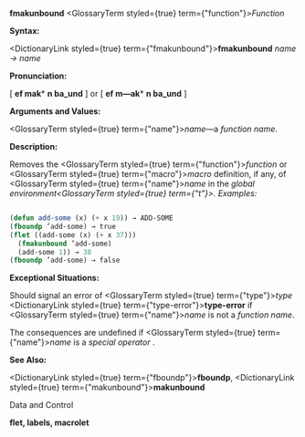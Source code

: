 **fmakunbound** <GlossaryTerm styled={true} term={"function"}><i>Function</i></GlossaryTerm> 



**Syntax:** 



<DictionaryLink styled={true} term={"fmakunbound"}><b>fmakunbound</b></DictionaryLink> *name → name* 



**Pronunciation:** 



[ **ef mak*** **n ba\_und** ] or [ **ef m—ak*** **n ba\_und** ] 



**Arguments and Values:** 



<GlossaryTerm styled={true} term={"name"}><i>name</i></GlossaryTerm>—a *function name*. 



**Description:** 



Removes the <GlossaryTerm styled={true} term={"function"}><i>function</i></GlossaryTerm> or <GlossaryTerm styled={true} term={"macro"}><i>macro</i></GlossaryTerm> definition, if any, of <GlossaryTerm styled={true} term={"name"}><i>name</i></GlossaryTerm> in the *global environment<GlossaryTerm styled={true} term={"t"}><i>. </i></GlossaryTerm>*Examples:**
```lisp

(defun add-some (x) (+ x 19)) → ADD-SOME 
(fboundp ’add-some) → true 
(flet ((add-some (x) (+ x 37))) 
  (fmakunbound ’add-some) 
  (add-some 1)) → 38 
(fboundp ’add-some) → false 

```
**Exceptional Situations:** 



Should signal an error of <GlossaryTerm styled={true} term={"type"}><i>type</i></GlossaryTerm> <DictionaryLink styled={true} term={"type-error"}><b>type-error</b></DictionaryLink> if <GlossaryTerm styled={true} term={"name"}><i>name</i></GlossaryTerm> is not a *function name*. 



The consequences are undefined if <GlossaryTerm styled={true} term={"name"}><i>name</i></GlossaryTerm> is a *special operator* . 



**See Also:** 



<DictionaryLink styled={true} term={"fboundp"}><b>fboundp</b></DictionaryLink>, <DictionaryLink styled={true} term={"makunbound"}><b>makunbound</b></DictionaryLink> 



Data and Control 











**flet, labels, macrolet** 




